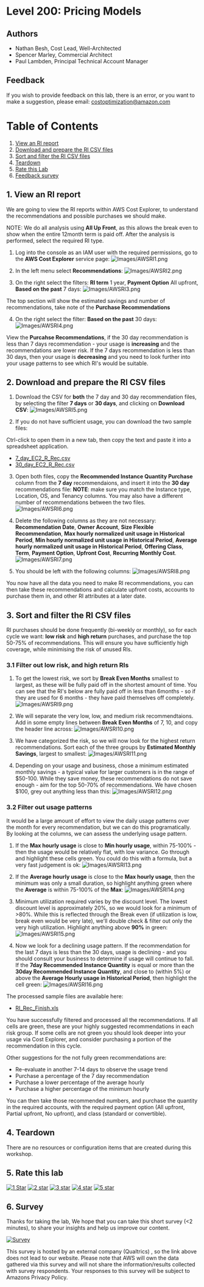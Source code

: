 # Level 200: Pricing Models

## Authors
- Nathan Besh, Cost Lead, Well-Architected
- Spencer Marley, Commercial Architect
- Paul Lambden, Principal Technical Account Manager


## Feedback
If you wish to provide feedback on this lab, there is an error, or you want to make a suggestion, please email: costoptimization@amazon.com


# Table of Contents
1. [View an RI report](#ri_report)
2. [Download and prepare the RI CSV files](#prepare_csv)
3. [Sort and filter the RI CSV files](#filter_csv)
4. [Teardown](#tear_down)
5. [Rate this Lab](#rate_lab) 
6. [Feedback survey](#survey) 


## 1. View an RI report<a name="ri_report"></a>
We are going to view the RI reports within AWS Cost Explorer, to understand the recommendations and possible purchases we should make.

NOTE: We do all analysis using **All Up Front**, as this allows the break even to show when the entire 12month term is paid off. After the analysis is performed, select the required RI type.

1. Log into the console as an IAM user with the required permissions, go to the **AWS Cost Explorer** service page:
![Images/AWSRI1.png](Images/AWSRI1.png)

2. In the left menu select **Recommendations**: 
![Images/AWSRI2.png](Images/AWSRI2.png)

3. On the right select the filters: **RI term** 1 year, **Payment Option** All upfront, **Based on the past** 7 days:
![Images/AWSRI3.png](Images/AWSRI3.png)

The top section will show the estimated savings and number of recommendations, take note of the **Purchase Recommendations**

4. On the right select the filter: **Based on the past** 30 days:
![Images/AWSRI4.png](Images/AWSRI4.png)

View the **Purcahse Recommendations**, if the 30 day recommendation is less than 7 days recommendation - your usage is **increasing** and the recommendations are lower risk.  If the 7 days recommendation is less than 30 days, then your usage is **decreasing** and you need to look further into your usage patterns to see which RI's would be suitable.



## 2. Download and prepare the RI CSV files<a name="prepare_csv"></a>
1. Download the CSV for **both** the 7 day and 30 day recommendation files, by selecting the filter **7 days** or **30 days**, and clicking on **Download CSV**:
![Images/AWSRI5.png](Images/AWSRI5.png)

2. If you do not have sufficient usage, you can download the two sample files:

Ctrl-click to open them in a new tab, then copy the text and paste it into a spreadsheet application.

- [7_day_EC2_R_Rec.csv](./Code/7_day_EC2_RI_Rec.csv)
- [30_day_EC2_R_Rec.csv](./Code/30_day_EC2_RI_Rec.csv)


3. Open both files, copy the **Recommended Instance Quantity Purchase** column from the **7 day** recommendaions, and insert it into the **30 day** recommendations file:
**NOTE**: make sure you match the Instance type, Location, OS, and Tenancy columns. You may also have a different number of recommendations between the two files.  
![Images/AWSRI6.png](Images/AWSRI6.png)

4. Delete the following columns as they are not necessary: **Recommendation Date**, **Owner Account**, **Size Flexible Recommendation**, **Max hourly normalized unit usage in Historical Period**, **Min hourly normalized unit usage in Historical Period**, **Average hourly normalized unit usage in Historical Period**, **Offering Class**, **Term**, **Payment Option**, **Upfront Cost**, **Recurring Monthly Cost**.
![Images/AWSRI7.png](Images/AWSRI7.png)

5. You should be left with the following columns:
![Images/AWSRI8.png](Images/AWSRI8.png)

You now have all the data you need to make RI recommendations, you can then take these recommendations and calculate upfront costs, accounts to purchase them in, and other RI attributes at a later date.



## 3. Sort and filter the RI CSV files<a name="filter_csv"></a>
RI purchases should be done frequently (bi-weekly or monthly), so for each cycle we want: **low risk** and **high return** purchases, and purchase the top 50-75% of recommendations. This will ensure you have sufficiently high coverage, while minimising the risk of unused RIs.

### 3.1 Filter out low risk, and high return RIs
1. To get the lowest risk, we sort by **Break Even Months** smallest to largest, as these will be fully paid off in the shortest amount of time. You can see that the RI's below are fully paid off in less than 6months - so if they are used for 6 months - they have paid themselves off completely.
![Images/AWSRI9.png](Images/AWSRI9.png)

2. We will separate the very low, low, and medium risk recommendtaions. Add in some empty lines between **Break Even Months** of 7, 10, and copy the header line across: 
![Images/AWSRI10.png](Images/AWSRI10.png)

3. We have categorized the risk, so we will now look for the highest return recommendations. Sort each of the three groups by **Estimated Monthly Savings**, largest to smallest:
![Images/AWSRI11.png](Images/AWSRI11.png)

4. Depending on your usage and business, chose a minimum estimated monthly savings - a typical value for larger customers is in the range of $50-100. While they save money, these recommendations do not save enough - aim for the top 50-70% of recommendations.  We have chosen $100, grey out anything less than this:
![Images/AWSRI12.png](Images/AWSRI12.png)

### 3.2 Filter out usage patterns
It would be a large amount of effort to view the daily usage patterns over the month for every recommendation, but we can do this programatically. By looking at the columns, we can assess the underlying usage pattern.

1. If the **Max hourly usage** is close to **Min hourly usage**, within 75-100% - then the usage would be relatively flat, with low variance.  Go through and highlight these cells green.  You could do this with a formula, but a very fast judgement is ok:
![Images/AWSRI13.png](Images/AWSRI13.png)

2. If the **Average hourly usage** is close to the **Max hourly usage**, then the minimum was only a small duration, so highlight anything green where the **Average** is within 75-100% of the **Max**:
![Images/AWSRI14.png](Images/AWSRI14.png) 

3. Minimum utilization required varies by the discount level.  The lowest discount level is approximately 20%, so we would look for a minimum of >80%. While this is reflected through the Break even (if utilization is low, break even would be very late), we'll double check & filter out only the very high utilization. Highlight anything above **90%** in green:
![Images/AWSRI15.png](Images/AWSRI15.png)

4. Now we look for a declining usage pattern. If the recommendation for the last 7 days is less than the 30 days, usage is declining - and you should consult your business to determine if usage will continue to fall. If the **7day Recommended Instance Quantity** is equal or more than the **30day Recommended Instance Quantity**, and close to (within 5%) or above the **Average Hourly usage in Historical Period**, then highlight the cell green:
![Images/AWSRI16.png](Images/AWSRI16.png)

The processed sample files are available here:
- [RI_Rec_Finish.xls](./Code/RI_Rec_Finish.xls)

You have successfully filtered and processed all the recommendations. If all cells are green, these are your highly suggested recommendations in each risk group. If some cells are not green you should look deeper into your usage via Cost Explorer, and consider purchasing a portion of the recommendation in this cycle.

Other suggestions for the not fully green recommendations are:
- Re-evaluate in another 7-14 days to observe the usage trend
- Purchase a percentage of the 7 day recommendation
- Purchase a lower percentage of the average hourly
- Purchase a higher percentage of the minimum hourly

You can then take those recommended numbers, and purchase the quantity in the required accounts, with the required payment option (All upfront, Partial upfront, No upfront), and class (standard or convertible).


## 4. Teardown<a name="tear_down"></a>
There are no resources or configuration items that are created during this workshop. 

## 5. Rate this lab<a name="rate_lab"></a> 
[![1 Star](Images/star.png)](http://dx1572sre29wk.cloudfront.net/Cost_200_3_1star) [![2 star](Images/star.png)](http://dx1572sre29wk.cloudfront.net/Cost_200_3_2star) [![3 star](Images/star.png)](http://dx1572sre29wk.cloudfront.net/Cost_200_3_3star) [![4 star](Images/star.png)](http://dx1572sre29wk.cloudfront.net/Cost_200_3_4star) [![5 star](Images/star.png)](http://dx1572sre29wk.cloudfront.net/Cost_200_3_5star) 


## 6. Survey <a name="survey"></a>
Thanks for taking the lab, We hope that you can take this short survey (<2 minutes), to share your insights and help us improve our content.

[![Survey](Images/survey.png)](https://amazonmr.au1.qualtrics.com/jfe/form/SV_7OK2Pdsg9nqs1Yp)


This survey is hosted by an external company (Qualtrics) , so the link above does not lead to our website.  Please note that AWS will own the data gathered via this survey and will not share the information/results collected with survey respondents.  Your responses to this survey will be subject to Amazons Privacy Policy.

    


